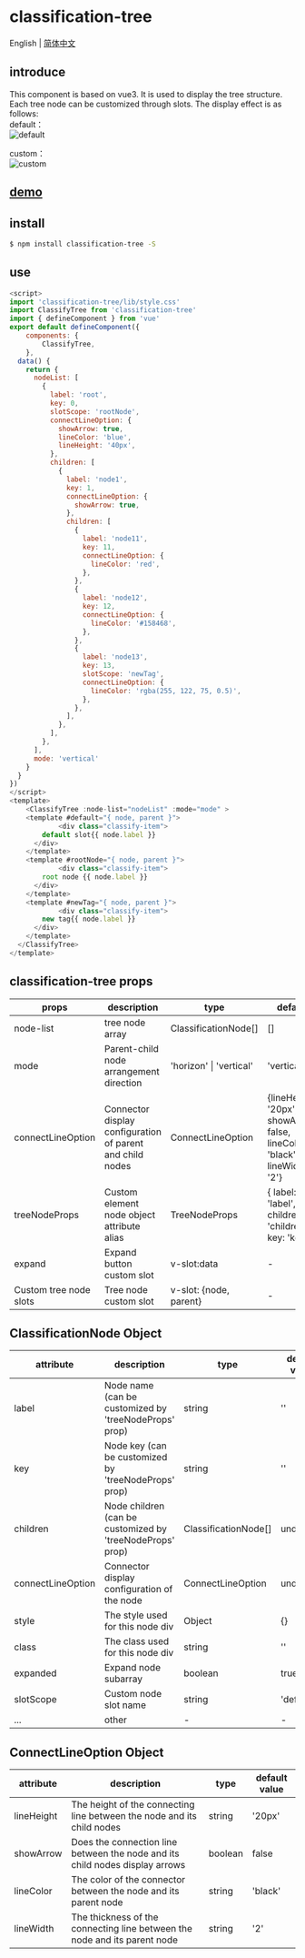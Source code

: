 # classification-tree

English | [简体中文](./README-zh_CN.md)

## introduce

This component is based on vue3. It is used to display the tree structure. Each tree node can be customized through slots. The display effect is as follows:  
default：  
![default](https://happypedestrian.github.io/classifycation-tree/images/default.jpg)

custom：  
![custom](https://happypedestrian.github.io/classifycation-tree/images/customer.jpg)

## [demo](https://happypedestrian.github.io/classifycation-tree/demo/index.html)

## install

```bash
$ npm install classification-tree -S
```

## use

```javascript
<script>
import 'classification-tree/lib/style.css'
import ClassifyTree from 'classification-tree'
import { defineComponent } from 'vue'
export default defineComponent({
	components: {
		ClassifyTree,
	},
  data() {
    return {
      nodeList: [
        {
          label: 'root',
          key: 0,
          slotScope: 'rootNode',
          connectLineOption: {
            showArrow: true,
            lineColor: 'blue',
            lineHeight: '40px',
          },
          children: [
            {
              label: 'node1',
              key: 1,
              connectLineOption: {
                showArrow: true,
              },
              children: [
                {
                  label: 'node11',
                  key: 11,
                  connectLineOption: {
                    lineColor: 'red',
                  },
                },
                {
                  label: 'node12',
                  key: 12,
                  connectLineOption: {
                    lineColor: '#158468',
                  },
                },
                {
                  label: 'node13',
                  key: 13,
                  slotScope: 'newTag',
                  connectLineOption: {
                    lineColor: 'rgba(255, 122, 75, 0.5)',
                  },
                },
              ],
            },
          ],
        },
      ],
      mode: 'vertical'
    }
  }
})
</script>
<template>
	<ClassifyTree :node-list="nodeList" :mode="mode" >
    <template #default="{ node, parent }">
			<div class="classify-item">
        default slot{{ node.label }}
      </div>
    </template>
    <template #rootNode="{ node, parent }">
			<div class="classify-item">
        root node {{ node.label }}
      </div>
    </template>
    <template #newTag="{ node, parent }">
			<div class="classify-item">
        new tag{{ node.label }}
      </div>
    </template>
  </ClassifyTree>
</template>
```

## classification-tree props

| props                  | description                                               | type                    | default                                                                    |
| ---------------------- | --------------------------------------------------------- | ----------------------- | -------------------------------------------------------------------------- |
| node-list              | tree node array                                           | ClassificationNode[]    | []                                                                         |
| mode                   | Parent-child node arrangement direction                   | 'horizon' \| 'vertical' | 'vertical'                                                                 |
| connectLineOption      | Connector display configuration of parent and child nodes | ConnectLineOption       | {lineHeight: '20px', showArrow: false, lineColor: 'black', lineWidth: '2'} |
| treeNodeProps          | Custom element node object attribute alias                | TreeNodeProps           | { label: 'label', children: 'children', key: 'key', }                      |
| expand                 | Expand button custom slot                                 | v-slot:data             | -                                                                          |
| Custom tree node slots | Tree node custom slot                                     | v-slot: {node, parent}  | -                                                                          |

## ClassificationNode Object

| attribute         | description                                               | type                 | default value |
| ----------------- | --------------------------------------------------------- | -------------------- | ------------- |
| label             | Node name (can be customized by 'treeNodeProps' prop)     | string               | ''            |
| key               | Node key (can be customized by 'treeNodeProps' prop)      | string               | ''            |
| children          | Node children (can be customized by 'treeNodeProps' prop) | ClassificationNode[] | undefined     |
| connectLineOption | Connector display configuration of the node               | ConnectLineOption    | undefined     |
| style             | The style used for this node div                          | Object               | {}            |
| class             | The class used for this node div                          | string               | ''            |
| expanded          | Expand node subarray                                      | boolean              | true          |
| slotScope         | Custom node slot name                                     | string               | 'default'     |
| ...               | other                                                     | -                    | -             |

## ConnectLineOption Object

| attribute  | description                                                                  | type    | default value |
| ---------- | ---------------------------------------------------------------------------- | ------- | ------------- |
| lineHeight | The height of the connecting line between the node and its child nodes       | string  | '20px'        |
| showArrow  | Does the connection line between the node and its child nodes display arrows | boolean | false         |
| lineColor  | The color of the connector between the node and its parent node              | string  | 'black'       |
| lineWidth  | The thickness of the connecting line between the node and its parent node    | string  | '2'           |
